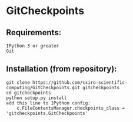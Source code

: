 GitCheckpoints
=======

Requirements:
-------------
    IPython 3 or greater
    Git

Installation (from repository):
------------------------------
    git clone https://github.com/csiro-scientific-computing/GitCheckpoints.git gitcheckpoints
    cd gitcheckpoints
    python setup.py install
    add this line to IPython config:
        c.FileContentsManager.checkpoints_class = 'gitcheckpoints.GitCheckpoints'
